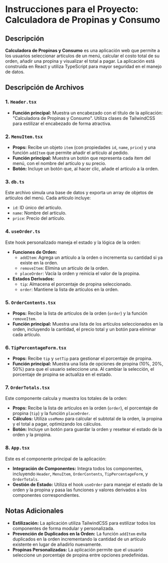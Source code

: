 # Instrucciones para el Proyecto: Calculadora de Propinas y Consumo

## Descripción

**Calculadora de Propinas y Consumo** es una aplicación web que permite a los usuarios seleccionar artículos de un menú, calcular el costo total de su orden, añadir una propina y visualizar el total a pagar. La aplicación está construida en React y utiliza TypeScript para mayor seguridad en el manejo de datos.

## Descripción de Archivos

### 1. `Header.tsx`

- **Función principal:** Muestra un encabezado con el título de la aplicación: "Calculadora de Propinas y Consumo". Utiliza clases de TailwindCSS para estilizar el encabezado de forma atractiva.

### 2. `MenuItem.tsx`

- **Props:** Recibe un objeto `item` (con propiedades `id`, `name`, `price`) y una función `addItem` que permite añadir el artículo al pedido.
- **Función principal:** Muestra un botón que representa cada ítem del menú, con el nombre del artículo y su precio.
- **Botón:** Incluye un botón que, al hacer clic, añade el artículo a la orden.

### 3. `db.ts`

Este archivo simula una base de datos y exporta un array de objetos de artículos del menú. Cada artículo incluye:
- `id`: ID único del artículo.
- `name`: Nombre del artículo.
- `price`: Precio del artículo.

### 4. `useOrder.ts`

Este hook personalizado maneja el estado y la lógica de la orden:
- **Funciones de Orden:**
  - `addItem`: Agrega un artículo a la orden o incrementa su cantidad si ya existe en la orden.
  - `removeItem`: Elimina un artículo de la orden.
  - `placeOrder`: Vacía la orden y reinicia el valor de la propina.
- **Estados Derivados:**
  - `tip`: Almacena el porcentaje de propina seleccionado.
  - `order`: Mantiene la lista de artículos en la orden.

### 5. `OrderContents.tsx`

- **Props:** Recibe la lista de artículos de la orden (`order`) y la función `removeItem`.
- **Función principal:** Muestra una lista de los artículos seleccionados en la orden, incluyendo la cantidad, el precio total y un botón para eliminar cada artículo.

### 6. `TipPercentageForm.tsx`

- **Props:** Recibe `tip` y `setTip` para gestionar el porcentaje de propina.
- **Función principal:** Muestra una lista de opciones de propina (10%, 20%, 50%) para que el usuario seleccione una. Al cambiar la selección, el porcentaje de propina se actualiza en el estado.

### 7. `OrderTotals.tsx`

Este componente calcula y muestra los totales de la orden:
- **Props:** Recibe la lista de artículos en la orden (`order`), el porcentaje de propina (`tip`) y la función `placeOrder`.
- **Cálculos:** Utiliza `useMemo` para calcular el subtotal de la orden, la propina y el total a pagar, optimizando los cálculos.
- **Botón:** Incluye un botón para guardar la orden y resetear el estado de la orden y la propina.

### 8. `App.tsx`

Este es el componente principal de la aplicación:
- **Integración de Componentes:** Integra todos los componentes, incluyendo `Header`, `MenuItem`, `OrderContents`, `TipPercentageForm`, y `OrderTotals`.
- **Gestión de Estado:** Utiliza el hook `useOrder` para manejar el estado de la orden y la propina y pasa las funciones y valores derivados a los componentes correspondientes.

## Notas Adicionales

- **Estilización:** La aplicación utiliza TailwindCSS para estilizar todos los componentes de forma modular y personalizada.
- **Prevención de Duplicados en la Orden:** La función `addItem` evita duplicados en la orden incrementando la cantidad de un artículo existente en lugar de añadirlo nuevamente.
- **Propinas Personalizadas:** La aplicación permite que el usuario seleccione un porcentaje de propina entre opciones predefinidas.
